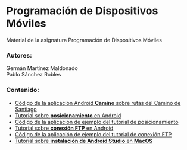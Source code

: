 # Programación de Dispositivos Móviles
Material de la asignatura Programación de Dispositivos Móviles

### Autores:
Germán Martínez Maldonado  
Pablo Sánchez Robles

### Contenido:
- [Código de la aplicación Android **Camino** sobre rutas del Camino de Santiago](https://github.com/PSanchezR/Camino)
- [Tutorial sobre **posicionamiento** en Android](TutorialFTP/TutorialFTP.pdf)
- [Código de la aplicación de ejemplo del tutorial de posicionamiento](TutorialFTP/AndroidStudioProject)
- [Tutorial sobre **conexión FTP** en Android](TutorialPosicionamiento/TutorialPosicionamiento.pdf)
- [Código de la aplicación de ejemplo del tutorial de conexión FTP](TutorialPosicionamiento/AndroidStudioProject)
- [Tutorial sobre **instalación de Android Studio** en **MacOS**](TutorialInstalacionAndroidStudioMacOS/TutorialInstalacionAndroidStudioMacOS.pdf)